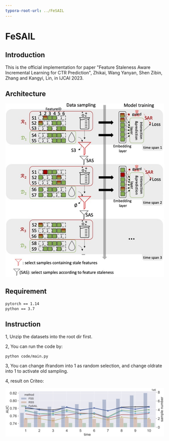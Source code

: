 ```yaml
---
typora-root-url: ../FeSAIL
---
```


# FeSAIL

## Introduction 
This is the official implementation for paper "Feature Staleness Aware Incremental Learning for CTR Prediction", Zhikai, Wang Yanyan, Shen Zibin, Zhang and Kangyi, Lin, in IJCAI 2023.

## Architecture

![](/overview.jpg)


## Requirement

```
pytorch == 1.14
python == 3.7
```

## Instruction
1, Unzip the datasets into the root dir first.

2, You can run the code by: 
```
python code/main.py
```

3, You can change ifrandom into 1 as random selection, and change oldrate into 1 to activate old sampling.

4, result on Criteo:

![](/ablation1.jpg)
